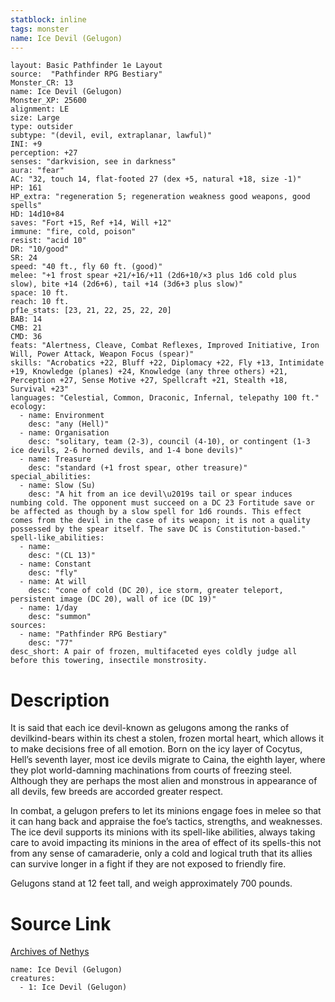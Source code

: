 ```yaml
---
statblock: inline
tags: monster
name: Ice Devil (Gelugon)
---
```

```statblock
layout: Basic Pathfinder 1e Layout
source:  "Pathfinder RPG Bestiary"
Monster_CR: 13
name: Ice Devil (Gelugon)
Monster_XP: 25600
alignment: LE
size: Large
type: outsider
subtype: "(devil, evil, extraplanar, lawful)"
INI: +9
perception: +27
senses: "darkvision, see in darkness"
aura: "fear"
AC: "32, touch 14, flat-footed 27 (dex +5, natural +18, size -1)"
HP: 161
HP_extra: "regeneration 5; regeneration weakness good weapons, good spells"
HD: 14d10+84
saves: "Fort +15, Ref +14, Will +12"
immune: "fire, cold, poison"
resist: "acid 10"
DR: "10/good"
SR: 24
speed: "40 ft., fly 60 ft. (good)"
melee: "+1 frost spear +21/+16/+11 (2d6+10/×3 plus 1d6 cold plus slow), bite +14 (2d6+6), tail +14 (3d6+3 plus slow)"
space: 10 ft.
reach: 10 ft.
pf1e_stats: [23, 21, 22, 25, 22, 20]
BAB: 14
CMB: 21
CMD: 36
feats: "Alertness, Cleave, Combat Reflexes, Improved Initiative, Iron Will, Power Attack, Weapon Focus (spear)"
skills: "Acrobatics +22, Bluff +22, Diplomacy +22, Fly +13, Intimidate +19, Knowledge (planes) +24, Knowledge (any three others) +21, Perception +27, Sense Motive +27, Spellcraft +21, Stealth +18, Survival +23"
languages: "Celestial, Common, Draconic, Infernal, telepathy 100 ft."
ecology:
  - name: Environment
    desc: "any (Hell)"
  - name: Organisation
    desc: "solitary, team (2-3), council (4-10), or contingent (1-3 ice devils, 2-6 horned devils, and 1-4 bone devils)"
  - name: Treasure
    desc: "standard (+1 frost spear, other treasure)"
special_abilities:
  - name: Slow (Su)
    desc: "A hit from an ice devil\u2019s tail or spear induces numbing cold. The opponent must succeed on a DC 23 Fortitude save or be affected as though by a slow spell for 1d6 rounds. This effect comes from the devil in the case of its weapon; it is not a quality possessed by the spear itself. The save DC is Constitution-based."
spell-like_abilities:
  - name:
    desc: "(CL 13)"
  - name: Constant
    desc: "fly"
  - name: At will
    desc: "cone of cold (DC 20), ice storm, greater teleport, persistent image (DC 20), wall of ice (DC 19)"
  - name: 1/day
    desc: "summon"
sources:
  - name: "Pathfinder RPG Bestiary"
    desc: "77"
desc_short: A pair of frozen, multifaceted eyes coldly judge all before this towering, insectile monstrosity.
```
# Description
It is said that each ice devil-known as gelugons among the ranks of devilkind-bears within its chest a stolen, frozen mortal heart, which allows it to make decisions free of all emotion. Born on the icy layer of Cocytus, Hell’s seventh layer, most ice devils migrate to Caina, the eighth layer, where they plot world-damning machinations from courts of freezing steel. Although they are perhaps the most alien and monstrous in appearance of all devils, few breeds are accorded greater respect.

In combat, a gelugon prefers to let its minions engage foes in melee so that it can hang back and appraise the foe’s tactics, strengths, and weaknesses. The ice devil supports its minions with its spell-like abilities, always taking care to avoid impacting its minions in the area of effect of its spells-this not from any sense of camaraderie, only a cold and logical truth that its allies can survive longer in a fight if they are not exposed to friendly fire.

Gelugons stand at 12 feet tall, and weigh approximately 700 pounds.
# Source Link
[Archives of Nethys](https://aonprd.com/MonsterDisplay.aspx?ItemName=Ice%20Devil%20(Gelugon))
```encounter-table
name: Ice Devil (Gelugon)
creatures:
  - 1: Ice Devil (Gelugon)
```
